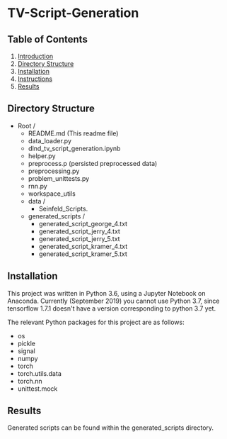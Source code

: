 # TV-Script-Generation

## Table of Contents

1. [Introduction](#introduction)
2. [Directory Structure](#directoryStructure)
3. [Installation](#installation)
4. [Instructions](#instructions)
5. [Results](#results)

## Directory Structure <a name="directoryStructure"></a>

- Root /
    - README.md (This readme file)
    - data_loader.py
    - dlnd_tv_script_generation.ipynb
    - helper.py
    - preprocess.p (persisted preprocessed data)
    - preprocessing.py
    - problem_unittests.py
    - rnn.py
    - workspace_utils
    - data /  
        - Seinfeld_Scripts.
    - generated_scripts /  
        - generated_script_george_4.txt
        - generated_script_jerry_4.txt
        - generated_script_jerry_5.txt
        - generated_script_kramer_4.txt
        - generated_script_kramer_5.txt
        
## Installation <a name="installation"></a>

This project was written in Python 3.6, using a Jupyter Notebook on Anaconda. Currently (September 2019) you cannot use Python 3.7, since tensorflow 1.7.1 doesn't have a version corresponding to python 3.7 yet.

The relevant Python packages for this project are as follows:
 - os
 - pickle
 - signal
 - numpy
 - torch
 - torch.utils.data
 - torch.nn
 - unittest.mock
 
 ## Results <a name="results"></a>

Generated scripts can be found within the generated_scripts directory.

    